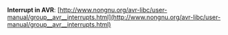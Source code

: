**Interrupt in AVR**: [http://www.nongnu.org/avr-libc/user-manual/group__avr__interrupts.html](http://www.nongnu.org/avr-libc/user-manual/group__avr__interrupts.html)
